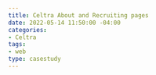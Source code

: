 ```yaml
---
title: Celtra About and Recruiting pages
date: 2022-05-14 11:50:00 -04:00
categories:
- Celtra
tags:
- web
type: casestudy
---
```


